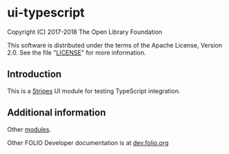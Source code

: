 # ui-typescript

Copyright (C) 2017-2018 The Open Library Foundation

This software is distributed under the terms of the Apache License,
Version 2.0. See the file "[LICENSE](LICENSE)" for more information.

## Introduction
This is a [Stripes](https://github.com/folio-org/stripes-core/) UI module
for testing TypeScript integration.
## Additional information

Other [modules](http://dev.folio.org/source-code/#client-side).

Other FOLIO Developer documentation is at [dev.folio.org](http://dev.folio.org/)
